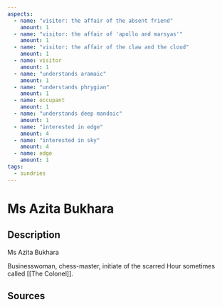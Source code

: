 ```yaml
---
aspects: 
  - name: "visitor: the affair of the absent friend"
    amount: 1
  - name: "visitor: the affair of 'apollo and marsyas'"
    amount: 1
  - name: "visitor: the affair of the claw and the cloud"
    amount: 1
  - name: visitor
    amount: 1
  - name: "understands aramaic"
    amount: 1
  - name: "understands phrygian"
    amount: 1
  - name: occupant
    amount: 1
  - name: "understands deep mandaic"
    amount: 1
  - name: "interested in edge"
    amount: 4
  - name: "interested in sky"
    amount: 4
  - name: edge
    amount: 1
tags:
  - sundries
---
```

# Ms Azita Bukhara
## Description
Ms Azita Bukhara

Businesswoman, chess-master, initiate of the scarred Hour sometimes called [[The Colonel]].
## Sources

